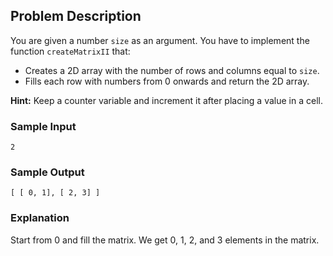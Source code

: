
## Problem Description

You are given a number `size` as an argument. You have to implement the function `createMatrixII` that:

- Creates a 2D array with the number of rows and columns equal to `size`.
- Fills each row with numbers from 0 onwards and return the 2D array.

**Hint:** Keep a counter variable and increment it after placing a value in a cell.

### Sample Input

```
2
```

### Sample Output

```
[ [ 0, 1], [ 2, 3] ]
```

### Explanation

Start from 0 and fill the matrix. We get 0, 1, 2, and 3 elements in the matrix.
